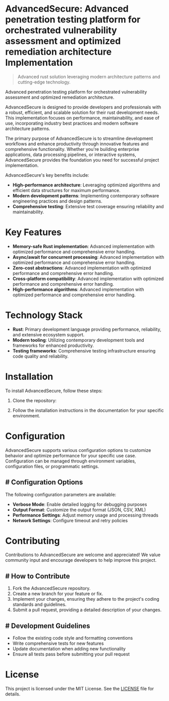<!-- fallback_AdvancedSecure_20250802085216_49222 -->

# AdvancedSecure: Advanced penetration testing platform for orchestrated vulnerability assessment and optimized remediation architecture Implementation
> Advanced rust solution leveraging modern architecture patterns and cutting-edge technology.

Advanced penetration testing platform for orchestrated vulnerability assessment and optimized remediation architecture.

AdvancedSecure is designed to provide developers and professionals with a robust, efficient, and scalable solution for their rust development needs. This implementation focuses on performance, maintainability, and ease of use, incorporating industry best practices and modern software architecture patterns.

The primary purpose of AdvancedSecure is to streamline development workflows and enhance productivity through innovative features and comprehensive functionality. Whether you're building enterprise applications, data processing pipelines, or interactive systems, AdvancedSecure provides the foundation you need for successful project implementation.

AdvancedSecure's key benefits include:

* **High-performance architecture**: Leveraging optimized algorithms and efficient data structures for maximum performance.
* **Modern development patterns**: Implementing contemporary software engineering practices and design patterns.
* **Comprehensive testing**: Extensive test coverage ensuring reliability and maintainability.

# Key Features

* **Memory-safe Rust implementation**: Advanced implementation with optimized performance and comprehensive error handling.
* **Async/await for concurrent processing**: Advanced implementation with optimized performance and comprehensive error handling.
* **Zero-cost abstractions**: Advanced implementation with optimized performance and comprehensive error handling.
* **Cross-platform compatibility**: Advanced implementation with optimized performance and comprehensive error handling.
* **High-performance algorithms**: Advanced implementation with optimized performance and comprehensive error handling.

# Technology Stack

* **Rust**: Primary development language providing performance, reliability, and extensive ecosystem support.
* **Modern tooling**: Utilizing contemporary development tools and frameworks for enhanced productivity.
* **Testing frameworks**: Comprehensive testing infrastructure ensuring code quality and reliability.

# Installation

To install AdvancedSecure, follow these steps:

1. Clone the repository:


2. Follow the installation instructions in the documentation for your specific environment.

# Configuration

AdvancedSecure supports various configuration options to customize behavior and optimize performance for your specific use case. Configuration can be managed through environment variables, configuration files, or programmatic settings.

## # Configuration Options

The following configuration parameters are available:

* **Verbose Mode**: Enable detailed logging for debugging purposes
* **Output Format**: Customize the output format (JSON, CSV, XML)
* **Performance Settings**: Adjust memory usage and processing threads
* **Network Settings**: Configure timeout and retry policies

# Contributing

Contributions to AdvancedSecure are welcome and appreciated! We value community input and encourage developers to help improve this project.

## # How to Contribute

1. Fork the AdvancedSecure repository.
2. Create a new branch for your feature or fix.
3. Implement your changes, ensuring they adhere to the project's coding standards and guidelines.
4. Submit a pull request, providing a detailed description of your changes.

## # Development Guidelines

* Follow the existing code style and formatting conventions
* Write comprehensive tests for new features
* Update documentation when adding new functionality
* Ensure all tests pass before submitting your pull request

# License

This project is licensed under the MIT License. See the [LICENSE](https://github.com/Muramatsuu/AdvancedSecure/blob/main/LICENSE) file for details.
